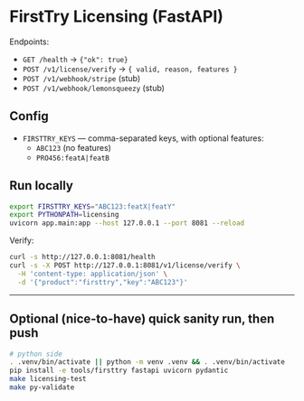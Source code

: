 # FirstTry Licensing (FastAPI)

Endpoints:
- `GET /health` → `{"ok": true}`
- `POST /v1/license/verify` → `{ valid, reason, features }`
- `POST /v1/webhook/stripe` (stub)
- `POST /v1/webhook/lemonsqueezy` (stub)

## Config
- `FIRSTTRY_KEYS` — comma-separated keys, with optional features:
  - `ABC123` (no features)
  - `PRO456:featA|featB`

## Run locally
```bash
export FIRSTTRY_KEYS="ABC123:featX|featY"
export PYTHONPATH=licensing
uvicorn app.main:app --host 127.0.0.1 --port 8081 --reload
```

Verify:

```bash
curl -s http://127.0.0.1:8081/health
curl -s -X POST http://127.0.0.1:8081/v1/license/verify \
  -H 'content-type: application/json' \
  -d '{"product":"firsttry","key":"ABC123"}'
```

---

## Optional (nice-to-have) quick sanity run, then push

```bash
# python side
. .venv/bin/activate || python -m venv .venv && . .venv/bin/activate
pip install -e tools/firsttry fastapi uvicorn pydantic
make licensing-test
make py-validate
```
